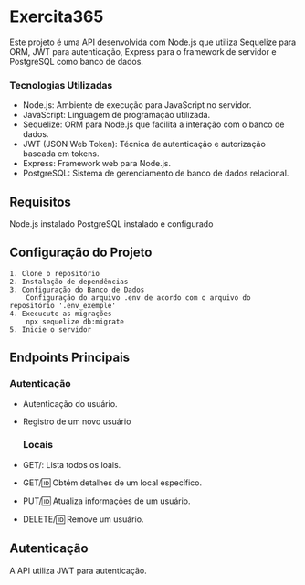 # Exercita365

Este projeto é uma API desenvolvida com Node.js que utiliza Sequelize para ORM, JWT para autenticação, Express para o framework de servidor e PostgreSQL como banco de dados.

### Tecnologias Utilizadas

- Node.js: Ambiente de execução para JavaScript no servidor.
- JavaScript: Linguagem de programação utilizada.
- Sequelize: ORM para Node.js que facilita a interação com o banco de dados.
- JWT (JSON Web Token): Técnica de autenticação e autorização baseada em tokens.
- Express: Framework web para Node.js.
- PostgreSQL: Sistema de gerenciamento de banco de dados relacional.


## Requisitos
Node.js instalado
PostgreSQL instalado e configurado
 
## Configuração do Projeto
    1. Clone o repositório
    2. Instalação de dependências
    3. Configuração do Banco de Dados
        Configuração do arquivo .env de acordo com o arquivo do repositório '.env_exemple'
    4. Execucute as migrações
        npx sequelize db:migrate
    5. Inicie o servidor


## Endpoints Principais

  ### Autenticação

- Autenticação do usuário.
- Registro de um novo usuário

  ### Locais

- GET/: Lista todos os loais.
- GET/:id: Obtém detalhes de um local específico.
- PUT/:id: Atualiza informações de um usuário.
- DELETE/:id: Remove um usuário.

## Autenticação
A API utiliza JWT para autenticação.
